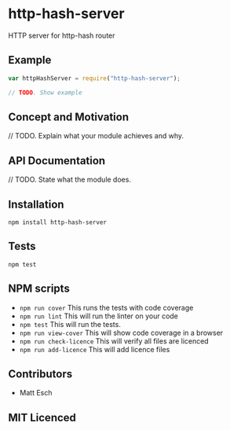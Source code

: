 # http-hash-server

<!--
    [![build status][build-png]][build]
    [![Coverage Status][cover-png]][cover]
    [![Davis Dependency status][dep-png]][dep]
-->

<!-- [![NPM][npm-png]][npm] -->

HTTP server for http-hash router

## Example

```js
var httpHashServer = require("http-hash-server");

// TODO. Show example
```

## Concept and Motivation

// TODO. Explain what your module achieves and why.

## API Documentation

// TODO. State what the module does.

## Installation

`npm install http-hash-server`

## Tests

`npm test`

## NPM scripts

 - `npm run cover` This runs the tests with code coverage
 - `npm run lint` This will run the linter on your code
 - `npm test` This will run the tests.
 - `npm run view-cover` This will show code coverage in a browser
 - `npm run check-licence` This will verify all files are licenced
 - `npm run add-licence` This will add licence files

## Contributors

 - Matt Esch

## MIT Licenced

  [build-png]: https://secure.travis-ci.org/uber/http-hash-server.png
  [build]: https://travis-ci.org/uber/http-hash-server
  [cover-png]: https://coveralls.io/repos/uber/http-hash-server/badge.png
  [cover]: https://coveralls.io/r/uber/http-hash-server
  [dep-png]: https://david-dm.org/uber/http-hash-server.png
  [dep]: https://david-dm.org/uber/http-hash-server
  [test-png]: https://ci.testling.com/uber/http-hash-server.png
  [tes]: https://ci.testling.com/uber/http-hash-server
  [npm-png]: https://nodei.co/npm/http-hash-server.png?stars&downloads
  [npm]: https://nodei.co/npm/http-hash-server
